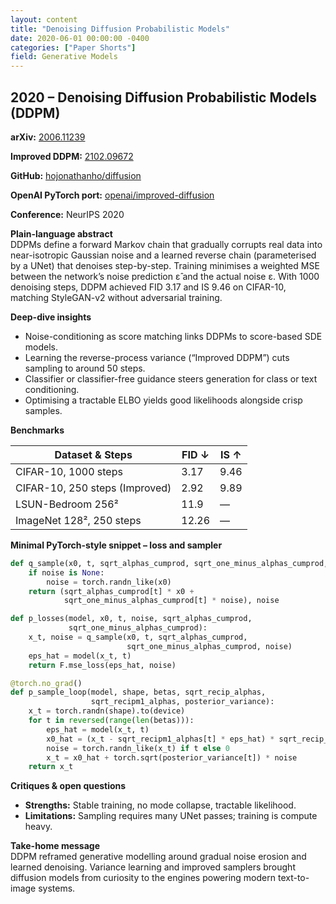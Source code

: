 ```yaml
---
layout: content
title: "Denoising Diffusion Probabilistic Models"
date: 2020-06-01 00:00:00 -0400
categories: ["Paper Shorts"]
field: Generative Models
---
```


## 2020 – Denoising Diffusion Probabilistic Models (DDPM)

**arXiv:** [2006.11239](https://arxiv.org/abs/2006.11239)

**Improved DDPM:** [2102.09672](https://arxiv.org/abs/2102.09672)

**GitHub:** [hojonathanho/diffusion](https://github.com/hojonathanho/diffusion)

**OpenAI PyTorch port:** [openai/improved-diffusion](https://github.com/openai/improved-diffusion)

**Conference:** NeurIPS 2020

**Plain-language abstract**  
DDPMs define a forward Markov chain that gradually corrupts real data into near-isotropic Gaussian noise and a
learned reverse chain (parameterised by a UNet) that denoises step-by-step. Training minimises a weighted MSE
between the network’s noise prediction ε̂ and the actual noise ε. With 1000 denoising steps, DDPM achieved FID 3.17
and IS 9.46 on CIFAR-10, matching StyleGAN-v2 without adversarial training.

**Deep-dive insights**
- Noise-conditioning as score matching links DDPMs to score-based SDE models.
- Learning the reverse-process variance (“Improved DDPM”) cuts sampling to around 50 steps.
- Classifier or classifier-free guidance steers generation for class or text conditioning.
- Optimising a tractable ELBO yields good likelihoods alongside crisp samples.

**Benchmarks**

| Dataset & Steps | FID ↓ | IS ↑ |
| --------------- | ----- | ---- |
| CIFAR-10, 1000 steps | 3.17 | 9.46 |
| CIFAR-10, 250 steps (Improved) | 2.92 | 9.89 |
| LSUN-Bedroom 256² | 11.9 | — |
| ImageNet 128², 250 steps | 12.26 | — |

**Minimal PyTorch-style snippet – loss and sampler**

```python
def q_sample(x0, t, sqrt_alphas_cumprod, sqrt_one_minus_alphas_cumprod, noise=None):
    if noise is None:
        noise = torch.randn_like(x0)
    return (sqrt_alphas_cumprod[t] * x0 +
            sqrt_one_minus_alphas_cumprod[t] * noise), noise

def p_losses(model, x0, t, noise, sqrt_alphas_cumprod,
             sqrt_one_minus_alphas_cumprod):
    x_t, noise = q_sample(x0, t, sqrt_alphas_cumprod,
                          sqrt_one_minus_alphas_cumprod, noise)
    eps_hat = model(x_t, t)
    return F.mse_loss(eps_hat, noise)
```

```python
@torch.no_grad()
def p_sample_loop(model, shape, betas, sqrt_recip_alphas,
                  sqrt_recipm1_alphas, posterior_variance):
    x_t = torch.randn(shape).to(device)
    for t in reversed(range(len(betas))):
        eps_hat = model(x_t, t)
        x0_hat = (x_t - sqrt_recipm1_alphas[t] * eps_hat) * sqrt_recip_alphas[t]
        noise = torch.randn_like(x_t) if t else 0
        x_t = x0_hat + torch.sqrt(posterior_variance[t]) * noise
    return x_t
```

**Critiques & open questions**
- **Strengths:** Stable training, no mode collapse, tractable likelihood.
- **Limitations:** Sampling requires many UNet passes; training is compute heavy.

**Take-home message**  
DDPM reframed generative modelling around gradual noise erosion and learned denoising.
Variance learning and improved samplers brought diffusion models from curiosity to the engines powering
modern text-to-image systems.

